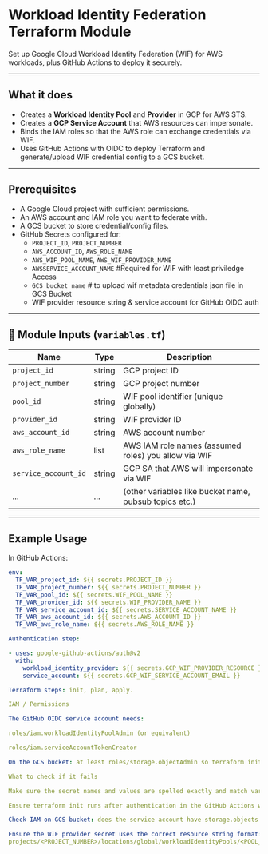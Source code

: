 # Workload Identity Federation Terraform Module

Set up Google Cloud Workload Identity Federation (WIF) for AWS workloads, plus GitHub Actions to deploy it securely.

---

## What it does

- Creates a **Workload Identity Pool** and **Provider** in GCP for AWS STS.  
- Creates a **GCP Service Account** that AWS resources can impersonate.  
- Binds the IAM roles so that the AWS role can exchange credentials via WIF.  
- Uses GitHub Actions with OIDC to deploy Terraform and generate/upload WIF credential config to a GCS bucket.

---

## Prerequisites

- A Google Cloud project with sufficient permissions.  
- An AWS account and IAM role you want to federate with.  
- A GCS bucket to store credential/config files.  
- GitHub Secrets configured for:
  - `PROJECT_ID`, `PROJECT_NUMBER`  
  - `AWS_ACCOUNT_ID`, `AWS_ROLE_NAME`  
  - `AWS_WIF_POOL_NAME`, `AWS_WIF_PROVIDER_NAME`  
  - `AWSSERVICE_ACCOUNT_NAME`  #Required for WIF with least priviledge Access
  - `GCS bucket name` # to upload wif metadata credentials json file in GCS Bucket  
  - WIF provider resource string & service account for GitHub OIDC auth

---

## 📁 Module Inputs (`variables.tf`)

| Name                    | Type     | Description                                              |
|-------------------------|----------|----------------------------------------------------------|
| `project_id`            | string   | GCP project ID                                           |
| `project_number`        | string   | GCP project number                                       |
| `pool_id`               | string   | WIF pool identifier (unique globally)                   |
| `provider_id`           | string   | WIF provider ID                                          |
| `aws_account_id`        | string   | AWS account number                                       |
| `aws_role_name`         | list     | AWS IAM role names (assumed roles) you allow via WIF    |
| `service_account_id`    | string   | GCP SA that AWS will impersonate via WIF                |
| ...                     | ...      | (other variables like bucket name, pubsub topics etc.)   |

---

## Example Usage

In GitHub Actions:

```yaml
env:
  TF_VAR_project_id: ${{ secrets.PROJECT_ID }}
  TF_VAR_project_number: ${{ secrets.PROJECT_NUMBER }}
  TF_VAR_pool_id: ${{ secrets.WIF_POOL_NAME }}
  TF_VAR_provider_id: ${{ secrets.WIF_PROVIDER_NAME }}
  TF_VAR_service_account_id: ${{ secrets.SERVICE_ACCOUNT_NAME }}
  TF_VAR_aws_account_id: ${{ secrets.AWS_ACCOUNT_ID }}
  TF_VAR_aws_role_name: ${{ secrets.AWS_ROLE_NAME }}

Authentication step:

- uses: google-github-actions/auth@v2
  with:
    workload_identity_provider: ${{ secrets.GCP_WIF_PROVIDER_RESOURCE }}
    service_account: ${{ secrets.GCP_WIF_SERVICE_ACCOUNT_EMAIL }}

Terraform steps: init, plan, apply.

IAM / Permissions

The GitHub OIDC service account needs:

roles/iam.workloadIdentityPoolAdmin (or equivalent)

roles/iam.serviceAccountTokenCreator

On the GCS bucket: at least roles/storage.objectAdmin so terraform init and gsutil cp can read/write credential files.

What to check if it fails

Make sure the secret names and values are spelled exactly and match variable names.

Ensure terraform init runs after authentication in the GitHub Actions workflow.

Check IAM on GCS bucket: does the service account have storage.objects.list?

Ensure the WIF provider secret uses the correct resource string format:
projects/<PROJECT_NUMBER>/locations/global/workloadIdentityPools/<POOL_ID>/providers/<PROVIDER_ID>